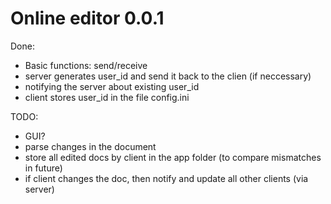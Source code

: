 # Online editor 0.0.1
Done:
- Basic functions: send/receive
- server generates user_id and send it back to the clien (if neccessary)
- notifying the server about existing user_id
- client stores user_id in the file config.ini

TODO:
- GUI?
- parse changes in the document
- store all edited docs by client in the app folder (to compare mismatches in future)
- if client changes the doc, then notify and update all other clients (via server)  
